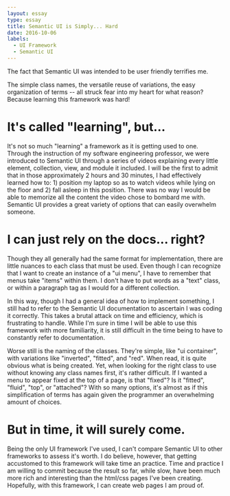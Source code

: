 ```yaml
---
layout: essay
type: essay
title: Semantic UI is Simply... Hard
date: 2016-10-06
labels:
  - UI Framework
  - Semantic UI
---
```


The fact that Semantic UI was intended to be user friendly terrifies me.

The simple class names, the versatile reuse of variations, the easy organization of terms -- all struck fear into my heart for what reason? Because learning this framework was hard!

# It's called "learning", but...

It's not so much "learning" a framework as it is getting used to one. Through the instruction of my software engineering professor, we were introduced to Semantic UI through a series of videos explaining every little element, collection, view, and module it included. I will be the first to admit that in those approximately 2 hours and 30 minutes, I had effectively learned how to: 1) position my laptop so as to watch videos while lying on the floor and 2) fall asleep in this position. There was no way I would be able to memorize all the content the video chose to bombard me with. Semantic UI provides a great variety of options that can easily overwhelm someone.

# I can just rely on the docs... right?

Though they all generally had the same format for implementation, there are little nuances to each class that must be used. Even though I can recognize that I want to create an instance of a "ui menu", I have to remember that menus take "items" within them. I don't have to put words as a "text" class, or within a paragraph tag as I would for a different collection.

In this way, though I had a general idea of how to implement something, I still had to refer to the Semantic UI documentation to ascertain I was coding it correctly. This takes a brutal attack on time and efficiency, which is frustrating to handle. While I'm sure in time I will be able to use this framework with more familiarity, it is still difficult in the time being to have to constantly refer to documentation.

Worse still is the naming of the classes. They're simple, like "ui container", with variations like "inverted", "fitted", and "red". When read, it is quite obvious what is being created. Yet, when looking for the right class to use without knowing any class names first, it's rather difficult. If I wanted a menu to appear fixed at the top of a page, is that "fixed"? Is it "fitted", "fluid", "top", or "attached"? With so many options, it's almost as if this simplification of terms has again given the programmer an overwhelming amount of choices.

# But in time, it will surely come.

Being the only UI framework I've used, I can't compare Semantic UI to other frameworks to assess it's worth. I do believe, however, that getting accustomed to this framework will take time an practice. Time and practice I am willing to commit because the result so far, while slow, have been much more rich and interesting than the html/css pages I've been creating. Hopefully, with this framework, I can create web pages I am proud of.
